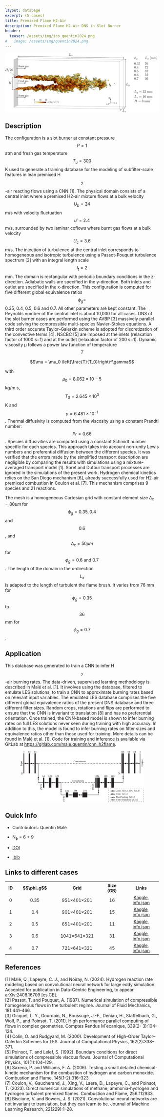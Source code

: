 ```yaml
---
layout: datapage
excerpt: (5 cases)
title: Premixed Flame H2-Air
description: Premixed Flame H2-Air DNS in Slot Burner
header:
  teaser: /assets/img/ico_quentin2024.png
#   image: /assets/img/quentin2024.png
---
```

<div style="text-align: center;">
    <img src="./assets/img/quentin2024.png" alt="Image 1" style="max-width: 100%;">
</div>

## Description
The configuration is a slot burner at constant pressure $$P = 1$$ atm and fresh gas temperature $$T_u = 300$$ K used to generate a training database for the modeling of subfilter-scale features in lean premixed H$$_2$$-air reacting flows using a CNN [1]. The physical domain consists of a central inlet where a premixed H2-air mixture flows at a bulk velocity $$U_b = 24$$ m/s with velocity fluctuation $$u′= 2.4$$ m/s, surrounded by two laminar coflows where burnt gas flows at a bulk velocity $$U_c = 3.6$$ m/s. The injection of turbulence at the central inlet corresponds to homogeneous and isotropic turbulence using a Passot-Pouquet turbulence spectrum [2] with an integral length scale $$l_t = 2$$ mm. The domain is rectangular with periodic boundary conditions in the z-direction. Adiabatic walls are specified in the y-direction. Both inlets and outlet are specified in the x-direction. This configuration is computed for five different global equivalence ratios $$\phi_g = $$ 0.35, 0.4, 0.5, 0.6 and 0.7. All other parameters are kept constant. The Reynolds number of the central inlet is about 10,000 for all cases.
DNS of the slot burner cases are performed using the AVBP [3] massively parallel code solving the
compressible multi-species Navier-Stokes equations. A third order accurate Taylor–Galerkin scheme is adopted
for discretization of the convective terms [4]. NSCBC [5] are imposed at the inlets (relaxation factor of 1000
s−1) and at the outlet (relaxation factor of 200 s−1). Dynamic viscosity µ follows a power law function of
temperature $$T$$


$$\mu = \mu_0 \left(\frac{T}{T_0}\right)^\gamma$$

with $$\mu_0 = 8.062 × 10−5$$ kg/m.s, $$T_0 = 2.645 \times 10^3$$ K and $$γ = 6.481 \times 10^{−1}$$. Thermal diffusivity is computed
from the viscosity using a constant Prandtl number: $$Pr = 0.66$$. Species diffusivities are computed using
a constant Schmidt number specific for each species. This approach takes into account non-unity
Lewis numbers and preferential diffusion between the different species. It was verified that the errors made by
the simplified transport description are negligible by comparing the results with simulations using a mixture-
averaged transport model [1]. Soret and Dufour transport processes are ignored in the simulations of the present
work. Hydrogen chemical kinetics relies on the San Diego mechanism [6], already successfully used for H2-air
premixed combustion in Coulon et al. [7]. This mechanism comprises 9 species and 21 reactions.

The mesh is a homogeneous Cartesian grid with constant element size $\Delta_x = 80 \mu m$ for $$\phi_g = 0.35, 0.4$$ and
$$0.6$$, and $$\Delta_x = 50 \mu m$$ for $$\phi_g = 0.6\ \mathrm{and}\ 0.7$$. The length of the domain in the x-direction $$L_x$$ is adapted to the length of turbulent the flame brush. It varies from 76 mm for $$\phi_g = 0.35$$ to $$36$$ mm for $$\phi_g= 0.7$$.

## Application 
This database was generated to train a CNN to infer H$$_2$$-air burning rates. The data-driven, supervised learning
methodology is described in Malé et al. [1]. It involves using the database, filtered to emulate LES solutions, to train a
CNN to approximate burning rates based on relevant input variables. The emulated LES database comprises the
five different global equivalence ratios of the present DNS database and three different filter sizes. Random crops,
rotations and flips are performed to ensure that the CNN is invariant to translation [8] and has no preferential
orientation. Once trained, the CNN-based model is shown to infer burning rates on full LES solutions never
seen during training with high accuracy. In addition to this, the model is found to infer burning rates on filter
sizes and equivalence ratios other than those used for training. More details can be found in Malé et al. [1]. Code for
training and inference is available via GitLab at https://gitlab.com/male.quentin/cnn_h2flame.

<div style="text-align: center;">
    <img src="/assets/img/arch_quentin2024.png" alt="Image 1" style="max-width: 80%;">
</div>

## Quick Info
* Contributors: Quentin Malé
* N<sub>&#632;</sub> = 6 + 9

* <a href="https://doi.org/10.1017/dce.2025.1">DOI</a>
* <a href="./assets/bib/quentin2024.bib">.bib</a>

## Links to different cases

<script src="./assets/js/table.js"></script>

<table align="center">
    <tr class="header">
    <th style="width:2%;">ID</th>
    <th style="width:8%;">$$\phi_g$$</th>
      <!-- <th style="width:60%;">TPY</th> -->
    <th style="width:8%;">Grid</th>
    <th style="width:8%;">Size (GB)</th>
      <!-- <th style="width:60%;">Article</th> -->
    <th style="width:12%;">Links</th>
    </tr>
    <tr>       
        <td align="center"> 0 </td>
        <td align="center">0.35</td>
        <td align="center">951&times;401&times;201</td>
        <td align="center">16</td>
        <td align="center">
        <a href="https://www.kaggle.com/datasets/blastnet/premixed-flame-slot-burner-dns-h2air-phi035">Kaggle</a>, <a href="./assets/json/quentin2024/premixed-flame-slot-burner-dns-h2air-phi035-info.json">info.json</a><BR>
        </td>
    </tr>
    <tr>       
        <td align="center"> 1 </td>
        <td align="center">0.4</td>
        <td align="center">901&times;401&times;201</td>
        <td align="center">15</td>
        <td align="center">
        <a href="https://www.kaggle.com/datasets/blastnet/premixed-flame-slot-burner-dns-h2air-phi04">Kaggle</a>, <a href="./assets/json/quentin2024/premixed-flame-slot-burner-dns-h2air-phi04-info.json">info.json</a><BR>
        </td>
    </tr>
    <tr>       
        <td align="center"> 2 </td>
        <td align="center">0.5</td>
        <td align="center">651&times;401&times;201</td>
        <td align="center">11</td>
        <td align="center">
        <a href="https://www.kaggle.com/datasets/blastnet/premixed-flame-slot-burner-dns-h2air-phi05">Kaggle</a>, <a href="./assets/json/quentin2024/premixed-flame-slot-burner-dns-h2air-phi05-info.json">info.json</a><BR>
        </td>
    </tr>
    <tr>       
        <td align="center"> 3 </td>
        <td align="center">0.6</td>
        <td align="center">1041&times;641&times;321</td>
        <td align="center">31</td>
        <td align="center">
        <a href="https://www.kaggle.com/datasets/blastnet/premixed-flame-slot-burner-dns-h2air-phi06">Kaggle</a>, <a href="./assets/json/quentin2024/premixed-flame-slot-burner-dns-h2air-phi06-info.json">info.json</a><BR>
        </td>
    </tr>
    <tr>     
        <td align="center"> 4 </td>
        <td align="center">0.7</td>
        <td align="center">721&times;641&times;321</td>
        <td align="center">45</td>
        <td align="center">
        <a href="https://www.kaggle.com/datasets/blastnet/premixed-flame-slot-burner-dns-h2air-phi07">Kaggle</a>, <a href="./assets/json/quentin2024/premixed-flame-slot-burner-dns-h2air-phi07-info.json">info.json</a><BR>
        </td>
    </tr>
</table>

## References
[1] Malé, Q., Lapeyre, C. J., and Noiray, N. (2024). Hydrogen reaction rate modeling based on convolutional
neural network for large eddy simulation. Accepted for publication in Data-Centric Engineering, to appear.
arXiv:2408.16709 [cs.CE].  
[2] Passot, T. and Pouquet, A. (1987). Numerical simulation of compressible homogeneous flows in the turbulent
regime. Journal of Fluid Mechanics, 181:441–466.  
[3] Gicquel, L. Y., Gourdain, N., Boussuge, J.-F., Deniau, H., Staffelbach, G., Wolf, P., and Poinsot, T. (2011).
High performance parallel computing of flows in complex geometries. Comptes Rendus M´ecanique, 339(2-
3):104–124.  
[4] Colin, O. and Rudgyard, M. (2000). Development of High-Order Taylor–Galerkin Schemes for LES. Journal
of Computational Physics, 162(2):338–371.  
[5] Poinsot, T. and Lelef, S. (1992). Boundary conditions for direct simulations of compressible viscous flows.
Journal of Computational Physics, 101(1):104–129.  
[6] Saxena, P. and Williams, F. A. (2006). Testing a small detailed chemical-kinetic mechanism for the
combustion of hydrogen and carbon monoxide. Combustion and Flame, 145(1-2):316–323.  
[7] Coulon, V., Gaucherand, J., Xing, V., Laera, D., Lapeyre, C., and Poinsot, T. (2023). Direct numerical
simulations of methane, ammonia-hydrogen and hydrogen turbulent premixed flames. Combustion and Flame,
256:112933.  
[8] Biscione, V. and Bowers, J. S. (2021). Convolutional neural networks are not invariant to translation, but
they can learn to be. Journal of Machine Learning Research, 22(229):1–28.  




